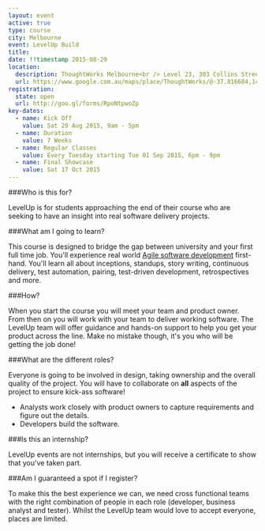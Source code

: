 ```yaml
---
layout: event
active: true
type: course
city: Melbourne
event: LevelUp Build
title:
date: !!timestamp 2015-08-29
location:
  description: ThoughtWorks Melbourne<br /> Level 23, 303 Collins Street Melbourne, VIC 3000
  url: https://www.google.com.au/maps/place/ThoughtWorks/@-37.816684,144.963962,17z/data=!3m1!4b1!4m2!3m1!1s0x6ad642b48bb52925:0xbdc7c2910979075a
registration:
  state: open
  url: http://goo.gl/forms/RpoNtpwoZp
key-dates:
  - name: Kick Off
    value: Sat 29 Aug 2015, 9am - 5pm
  - name: Duration
    value: 7 Weeks
  - name: Regular Classes
    value: Every Tuesday starting Tue 01 Sep 2015, 6pm - 9pm
  - name: Final Showcase
    value: Sat 17 Oct 2015
---
```

###Who is this for?

LevelUp is for students approaching the end of their course who are seeking to have an insight into real software delivery projects.

###What am I going to learn?

This course is designed to bridge the gap between university and your first full time job.
You'll experience real world [Agile software development](http://en.wikipedia.org/wiki/Agile_software_development)
first-hand. You'll learn all about inceptions, standups, story writing, continuous delivery, test automation, pairing, test-driven development, retrospectives and more.

###How?

When you start the course you will meet your team and product owner. From then on you will work with your team to deliver working software.
The LevelUp team will offer guidance and hands-on support to help you get your product across the line. Make no mistake though, it's you who will be getting the job done!

###What are the different roles?

Everyone is going to be involved in design, taking ownership and the overall quality of the project.
You will have to collaborate on **all** aspects of the project to ensure kick-ass software!

- Analysts work closely with product owners to capture requirements and figure out the details.
- Developers build the software.

###Is this an internship?

LevelUp events are not internships, but you will receive a certificate to show that you've taken part.

###Am I guaranteed a spot if I register?

To make this the best experience we can, we need cross functional teams with the right combination of people in each role (developer, business analyst and tester). Whilst the LevelUp team would love to accept everyone, places are limited.

